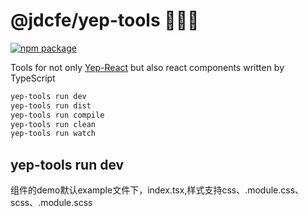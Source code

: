 # @jdcfe/yep-tools 🔧🔧🔧

[![npm package](https://img.shields.io/npm/v/@jdcfe/yep-tools.svg?style=flat-square)](https://www.npmjs.org/package/@jdcfe/yep-tools)

Tools for not only [Yep-React](https://github.com/jdf2e/yep-react) but also react components written by TypeScript 

```bash
yep-tools run dev
yep-tools run dist
yep-tools run compile
yep-tools run clean
yep-tools run watch
```

## yep-tools run dev 

组件的demo默认example文件下，index.tsx,样式支持css、.module.css、scss、.module.scss
